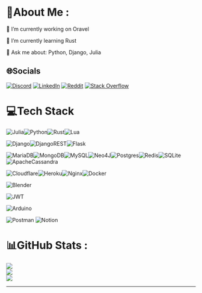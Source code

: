 # 💫About Me :
🔭 I’m currently working on Oravel

🌱 I’m currently learning Rust

💬 Ask me about: Python, Django, Julia

## 🌐Socials
[![Discord](https://img.shields.io/badge/Discord-%237289DA.svg?logo=discord&logoColor=white)](htttps://discord.gg/MahanB#5110) [![LinkedIn](https://img.shields.io/badge/LinkedIn-%230077B5.svg?logo=linkedin&logoColor=white)](https://linkedin.com/in/mahan-bakhshi) [![Reddit](https://img.shields.io/badge/Reddit-%23FF4500.svg?logo=Reddit&logoColor=white)](https://reddit.com/user/MahanBi) [![Stack Overflow](https://img.shields.io/badge/-Stackoverflow-FE7A16?logo=stack-overflow&logoColor=white)](https://stackoverflow.com/users/14768266) 

# 💻Tech Stack
![Julia](https://img.shields.io/badge/-Julia-9558B2?style=for-the-badge&logo=julia&logoColor=white)![Python](https://img.shields.io/badge/python-3670A0?style=for-the-badge&logo=python&logoColor=ffdd54)![Rust](https://img.shields.io/badge/rust-%23000000.svg?style=for-the-badge&logo=rust&logoColor=white)![Lua](https://img.shields.io/badge/lua-%232C2D72.svg?style=for-the-badge&logo=lua&logoColor=white)

![Django](https://img.shields.io/badge/django-%23092E20.svg?style=for-the-badge&logo=django&logoColor=white)![DjangoREST](https://img.shields.io/badge/DJANGO-REST-ff1709?style=for-the-badge&logo=django&logoColor=white&color=ff1709&labelColor=gray)![Flask](https://img.shields.io/badge/flask-%23000.svg?style=for-the-badge&logo=flask&logoColor=white)

![MariaDB](https://img.shields.io/badge/MariaDB-003545?style=for-the-badge&logo=mariadb&logoColor=white)![MongoDB](https://img.shields.io/badge/MongoDB-%234ea94b.svg?style=for-the-badge&logo=mongodb&logoColor=white)![MySQL](https://img.shields.io/badge/mysql-%2300f.svg?style=for-the-badge&logo=mysql&logoColor=white)![Neo4J](https://img.shields.io/badge/Neo4j-008CC1?style=for-the-badge&logo=neo4j&logoColor=white)![Postgres](https://img.shields.io/badge/postgres-%23316192.svg?style=for-the-badge&logo=postgresql&logoColor=white)![Redis](https://img.shields.io/badge/redis-%23DD0031.svg?style=for-the-badge&logo=redis&logoColor=white)![SQLite](https://img.shields.io/badge/sqlite-%2307405e.svg?style=for-the-badge&logo=sqlite&logoColor=white)![ApacheCassandra](https://img.shields.io/badge/cassandra-%231287B1.svg?style=for-the-badge&logo=apache-cassandra&logoColor=white) 

![Cloudflare](https://img.shields.io/badge/Cloudflare-F38020?style=for-the-badge&logo=Cloudflare&logoColor=white)![Heroku](https://img.shields.io/badge/heroku-%23430098.svg?style=for-the-badge&logo=heroku&logoColor=white)![Nginx](https://img.shields.io/badge/nginx-%23009639.svg?style=for-the-badge&logo=nginx&logoColor=white)![Docker](https://img.shields.io/badge/docker-%230db7ed.svg?style=for-the-badge&logo=docker&logoColor=white) 

![Blender](https://img.shields.io/badge/blender-%23F5792A.svg?style=for-the-badge&logo=blender&logoColor=white)

![JWT](https://img.shields.io/badge/JWT-black?style=for-the-badge&logo=JSON%20web%20tokens) 

![Arduino](https://img.shields.io/badge/-Arduino-00979D?style=for-the-badge&logo=Arduino&logoColor=white) 

![Postman](https://img.shields.io/badge/Postman-FF6C37?style=for-the-badge&logo=postman&logoColor=white) ![Notion](https://img.shields.io/badge/Notion-%23000000.svg?style=for-the-badge&logo=notion&logoColor=white)

# 📊GitHub Stats :
![](https://github-readme-stats.vercel.app/api?username=MahanBi&theme=nord&hide_border=true&include_all_commits=true&count_private=true)<br/>
![](https://github-readme-streak-stats.herokuapp.com/?user=MahanBi&theme=nord&hide_border=true)<br/>
![](https://github-readme-stats.vercel.app/api/top-langs/?username=MahanBi&theme=nord&hide_border=true&include_all_commits=true&count_private=true&layout=compact)

---
